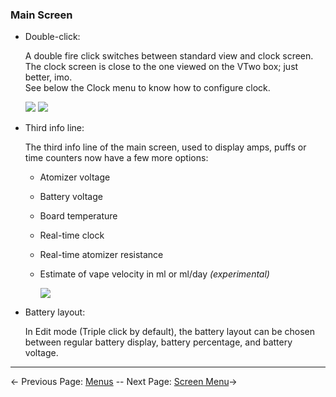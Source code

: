 ### Main Screen
* Double-click:

    A double fire click switches between standard view and clock screen.  
    The clock screen is close to the one viewed on the VTwo box; just better, imo.  
    See below the Clock menu to know how to configure clock.

    ![](http://i345.photobucket.com/albums/p374/ClockSelect/mainscreen_zpsuoh0cthd.png) ![](http://i345.photobucket.com/albums/p374/ClockSelect/mainscreen3_zpsfunjeoct.png)

* Third info line:

    The third info line of the main screen, used to display amps,  puffs or time counters now have a few more options:
    - Atomizer voltage
    - Battery voltage
    - Board temperature
    - Real-time clock
    - Real-time atomizer resistance
    - Estimate of vape velocity in ml or ml/day *(experimental)*

        ![](http://i345.photobucket.com/albums/p374/ClockSelect/eVic/mainscreen2_zpsclbvvdah.png)

* Battery layout:

    In Edit mode (Triple click by default), the battery layout can be chosen between regular battery display, battery percentage, and battery voltage.  

-----

← Previous Page: [Menus](menus_en.md) --  Next Page: [Screen Menu](screen_en.md)→
